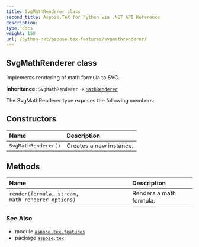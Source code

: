 ```yaml
---
title: SvgMathRenderer class
second_title: Aspose.TeX for Python via .NET API Reference
description: 
type: docs
weight: 150
url: /python-net/aspose.tex.features/svgmathrenderer/
---
```


## SvgMathRenderer class

Implements rendering of math formula to SVG.

**Inheritance:** `SvgMathRenderer` → [`MathRenderer`](/tex/python-net/aspose.tex.features/mathrenderer)

The SvgMathRenderer type exposes the following members:
## Constructors
| Name | Description |
| :- | :- |
| `SvgMathRenderer()` | Creates a new instance. |
## Methods
| Name | Description |
| :- | :- |
| `render(formula, stream, math_renderer_options)` | Renders a math formula. |

### See Also

* module [`aspose.tex.features`](/tex/python-net/aspose.tex.features/)
* package [`aspose.tex`](/tex/python-net/)


